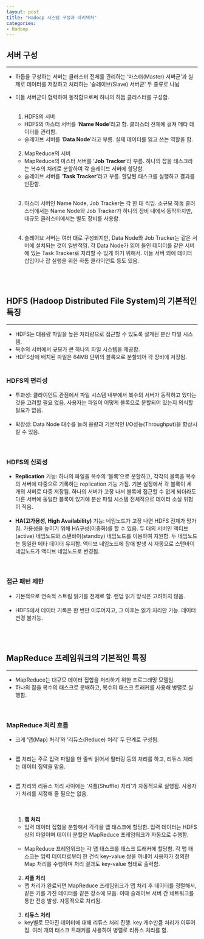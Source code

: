 ```yaml
---
layout: post
title: "Hadoop 시스템 구성과 아키텍쳐"
categories:
- Hadoop
---
```


## 서버 구성
---

* 하둡을 구성하는 서버는 클러스터 전체를 관리하는 ‘마스터(Master) 서버군’과 실제로 데이터를 저장하고 처리하는 ‘슬레이브(Slave) 서버군’ 두 종류로 나뉨<br/>
* 이들 서버군이 협력하여 동작함으로써 하나의 하둡 클러스터를 구성함.<br/><br/>

    1) HDFS의 서버<br/>
   -	HDFS의 마스터 서버를 ‘**Name Node**’라고 함. 클러스터 전체에 걸쳐 메타 데이터를 관리함. 
   -	슬레이브 서버를 ‘**Data Node**’라고 부름. 실제 데이터를 읽고 쓰는 역할을 함.<br/><br/>

    2) MapReduce의 서버<br/>
   -	MapReduce의 마스터 서버를 ‘**Job Tracker**’라 부름. 하나의 잡을 태스크라는 복수의 처리로 분할하여 각 슬레이브 서버에 할당함.
   -	슬레이브 서버를 ‘**Task Tracker**’라고 부름. 할당된 태스크를 실행하고 결과를 반환함.<br/><br/>

    3) 마스터 서버인 Name Node, Job Tracker는 각 한 대 씩임. 소규모 하둡 클러스터에서는 Name Node와 Job Tracker가 하나의 장비 내에서 동작하지만, 대규모 클러스터에서는 별도 장비를 사용함.<br/><br/>

    4) 슬레이브 서버는 여러 대로 구성되지만, Data Node와 Job Tracker는 같은 서버에 설치되는 것이 일반적임. 각 Data Node가 읽어 들인 데이터를 같은 서버에 있는 Task Tracker로 처리할 수 있게 하기 위해서. 이들 서버 외에 데이터 삽입이나 잡 실행을 위한 하둡 클라이언트 등도 있음.<br/><br/><br/><br/>

## HDFS (Hadoop Distributed File System)의 기본적인 특징
---
* HDFS는 대용량 파일을 높은 처리량으로 접근할 수 있도록 설계된 분산 파일 시스템.
* 복수의 서버에서 규모가 큰 하나의 파일 시스템을 제공함.
* HDFS상에 배치된 파일은 64MB 단위의 블록으로 분할되어 각 장비에 저장됨.<br/><br/>

###	HDFS의 편리성
-	투과성: 클라이언트 관점에서 파일 시스템 내부에서 복수의 서버가 동작하고 있다는 것을 고려할 필요 없음. 사용자는 파일이 어떻게 블록으로 분할되어 있는지 의식할 필요가 없음.<br/><br/>
-	확장성: Data Node 대수를 늘려 용량과 기본적인 I/O성능(Throughput)을 향상시킬 수 있음.<br/><br/><br/> 

### HDFS의 신뢰성
-	**Replication** 기능: 하나의 파일을 복수의 ‘블록’으로 분할하고, 각각의 블록을 복수의 서버에 다중으로 기록하는 replication 기능 가짐. 기본 설정에서 각 블록이 세 개의 서버로 다중 저장됨. 하나의 서버가 고장 나서 블록에 접근할 수 없게 되더라도 다른 서버에 동일한 블록이 있기에 분산 파일 시스템 전체적으로 데이터 소실 위험이 적음.<br/><br/>
-	**HA(고가용성, High Availability)** 기능: 네임노드가 고장 나면 HDFS 전체가 망가짐. 가용성을 높이기 위해 HA구성(이중화)를 할 수 있음. 두 대의 서버인 액티브(active) 네임노드와 스탠바이(standby) 네임노드를 이용하여 지원함. 두 네임노드는 동일한 메타 데이터 유지함. 액티브 네임노드에 장애 발생 시 자동으로 스탠바이 네임노드가 액티브 네임노드로 변경됨.<br/><br/><br/>

###	접근 패턴 제한
-	기본적으로 연속적 스트림 읽기를 전제로 함. 랜덤 읽기 방식은 고려하지 않음.<br/><br/>
-	HDFS에서 데이터 기록은 한 번만 이루어지고, 그 이후는 읽기 처리만 가능. 데이터 변경 불가능.<br/><br/><br/><br/>


## MapReduce 프레임워크의 기본적인 특징
---
- MapReduce는 대규모 데이터 집합을 처리하기 위한 프로그래밍 모델임.
- 하나의 잡을 복수의 태스크로 분배하고, 복수의 태스크 트래커를 사용해 병렬로 실행함.<br/><br/><br/>

### MapReduce 처리 흐름
- 크게 ‘맵(Map) 처리’와 ‘리듀스(Reduce) 처리’ 두 단계로 구성됨.<br/><br/>
- 맵 처리는 주로 입력 파일을 한 줄씩 읽어서 필터링 등의 처리를 하고, 리듀스 처리는 데이터 집약을 맡음.<br/><br/>
- 맵 처리와 리듀스 처리 사이에는 ‘셔플(Shuffle) 처리’가 자동적으로 실행됨. 사용자가 처리를 지정해 줄 필요는 없음.<br/><br/><br/>

    1) **맵 처리**
    -	입력 데이터 집합을 분할해서 각각을 맵 태스크에 할당함. 입력 데이터는 HDFS 상의 파일이며 데이터 분할은 MapReduce 프레임워크가 자동으로 수행함.<br/><br/>
    -	MapReduce 프레임워크는 각 맵 태스크를 태스크 트래커에 할당함. 각 맵 태스크는 입력 데이터로부터 한 건씩 key-value 쌍을 꺼내어 사용자가 정의한 Map 처리를 수행하며 처리 결과도 key-value 형태로 출력함.<br/><br/>

    2) **셔플 처리**
    -	맵 처리가 완료되면 MapReduce 프레임워크가 맵 처리 후 데이터를 정렬해서, 같은 키를 가진 데이터를 같은 장소에 모음. 이때 슬레이브 서버 간 네트워크를 통한 전송 발생. 자동적으로 처리됨.<br/><br/>

    3) **리듀스 처리**
    -	key별로 모아진 데이터에 대해 리듀스 처리 진행. key 개수만큼 처리가 이루어짐. 여러 개의 태스크 트래커를 사용하여 병렬로 리듀스 처리를 함.<br/><br/>
